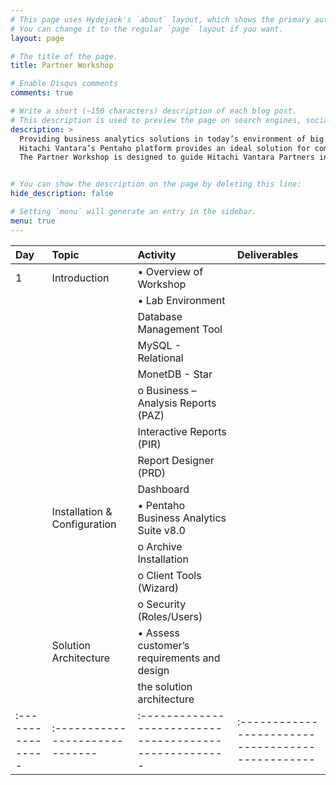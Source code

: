 ```yaml
---
# This page uses Hydejack's `about` layout, which shows the primary author's picture and about text at the top.
# You can change it to the regular `page` layout if you want.
layout: page

# The title of the page.
title: Partner Workshop

# Enable Disqus comments
comments: true

# Write a short (~150 characters) description of each blog post.
# This description is used to preview the page on search engines, social media, etc.
description: >
  Providing business analytics solutions in today’s environment of big and diverse data can be a challenge. Technologies are evolving every day and solutions require computing competencies in addition to traditional DW/BI skills. 
  Hitachi Vantara’s Pentaho platform provides an ideal solution for companies looking to expand their analytics capabilities to include these new big data types and sources, and gain from our experts who have successfully deployed many production solutions for financial, healthcare, advertising, publishing,and technology industries.
  The Partner Workshop is designed to guide Hitachi Vantara Partners in acquiring requisite knowledge and skills in implementing a Pentaho solution following Professional Services guidelines.


# You can show the description on the page by deleting this line:
hide_description: false

# Setting `menu` will generate an entry in the sidebar.
menu: true
---
```



| Day             | Topic                        | Activity                                             | Deliverables                                    |
|:----------------|:-----------------------------|:-----------------------------------------------------|:------------------------------------------------|
|   1             | Introduction                 | • Overview of Workshop                               |                                                 |
|                 |                              | • Lab Environment                                    |                                                 ||                 | Story                        | • Secondhand Lens                                    |                                                 ||                 |                              | Requirements:                                        |                                                 ||                 |                              |    o	Non-functional – GitHub Repository / Git        |                                                 |
|                 |                              |                       Database Management Tool       |                                                 |
|                 |                              |                       MySQL - Relational             |                                                 |
|                 |                              |                       MonetDB - Star                 |                                                 |
|                 |                              |    o	Business       – Analysis Reports  (PAZ)        |                                                 |
|                 |                              |                       Interactive Reports (PIR)      |                                                 |
|                 |                              |                       Report Designer (PRD)          |                                                 |
|                 |                              |                       Dashboard                      |                                                 |
|                 | Installation & Configuration | • Pentaho Business Analytics Suite v8.0              |                                                 |
|                 |                              |    o	Archive Installation                            |                                                 |
|                 |                              |    o	Client Tools (Wizard)                           |                                                 |
|                 |                              |    o	Security (Roles/Users)                          |                                                 |
|                 | Solution Architecture        |  • Assess customer’s requirements and design         |                                                 |
|                 |                              |    the solution architecture                         |                                                 |
|:----------------|:-----------------------------|:-----------------------------------------------------|:------------------------------------------------|{:.scroll-table}